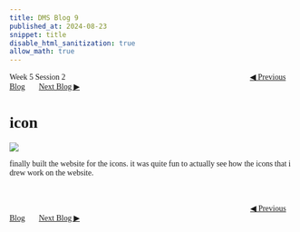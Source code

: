 ```yaml
---
title: DMS Blog 9
published_at: 2024-08-23
snippet: title
disable_html_sanitization: true
allow_math: true
---
```

<font face="Times New Roman">
Week 5 Session 2
<a href="https://d20502-d-dms1-blog-38.deno.dev/eighth-blog-post" class="button" style="margin-left:23em">◀︎ Previous Blog</a>&nbsp;&nbsp;&nbsp;&nbsp;&nbsp;&nbsp;
<a href="https://d20502-d-dms1-blog-38.deno.dev/tenth-blog-post" class="button">Next Blog ▶︎</a>

# icon

![](7/3.png)

finally built the website for the icons. it was quite fun to actually see how the icons that i drew work on the website.


<br></br>
<a href="https://d20502-d-dms1-blog-38.deno.dev/eighth-blog-post" class="button" style="margin-left:30.35em">◀︎ Previous Blog</a>&nbsp;&nbsp;&nbsp;&nbsp;&nbsp;&nbsp;
<a href="https://d20502-d-dms1-blog-38.deno.dev/tenth-blog-post" class="button">Next Blog ▶︎</a>
</font>